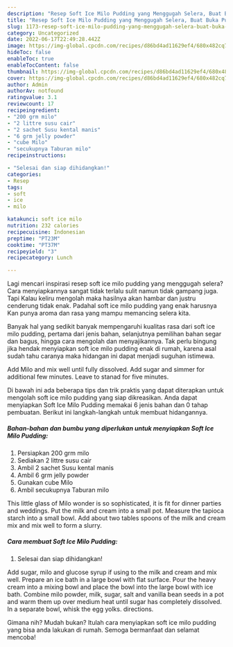 ```yaml
---
description: "Resep Soft Ice Milo Pudding yang Menggugah Selera, Buat Buka Puasa Bikin Ngiler"
title: "Resep Soft Ice Milo Pudding yang Menggugah Selera, Buat Buka Puasa Bikin Ngiler"
slug: 1173-resep-soft-ice-milo-pudding-yang-menggugah-selera-buat-buka-puasa-bikin-ngiler
category: Uncategorized
date: 2022-06-17T22:49:28.442Z
image: https://img-global.cpcdn.com/recipes/d86bd4ad11629ef4/680x482cq70/soft-ice-milo-pudding-foto-resep-utama.jpg
hideToc: false
enableToc: true
enableTocContent: false
thumbnail: https://img-global.cpcdn.com/recipes/d86bd4ad11629ef4/680x482cq70/soft-ice-milo-pudding-foto-resep-utama.jpg
cover: https://img-global.cpcdn.com/recipes/d86bd4ad11629ef4/680x482cq70/soft-ice-milo-pudding-foto-resep-utama.jpg
author: Admin
authorAv: notfound
ratingvalue: 3.1
reviewcount: 17
recipeingredient:
- "200 grm milo"
- "2 littre susu cair"
- "2 sachet Susu kental manis"
- "6 grm jelly powder"
- "cube Milo"
- "secukupnya Taburan milo"
recipeinstructions:

- "Selesai dan siap dihidangkan!"
categories:
- Resep
tags:
- soft
- ice
- milo

katakunci: soft ice milo 
nutrition: 232 calories
recipecuisine: Indonesian
preptime: "PT23M"
cooktime: "PT37M"
recipeyield: "3"
recipecategory: Lunch

---
```



Lagi mencari inspirasi resep soft ice milo pudding yang menggugah selera? Cara menyiapkannya sangat tidak terlalu sulit namun tidak gampang juga. Tapi Kalau keliru mengolah maka hasilnya akan hambar dan justru cenderung tidak enak. Padahal soft ice milo pudding yang enak harusnya Kan punya aroma dan rasa yang mampu memancing selera kita.


Banyak hal yang sedikit banyak mempengaruhi kualitas rasa dari soft ice milo pudding, pertama dari jenis bahan, selanjutnya pemilihan bahan segar dan bagus, hingga cara mengolah dan menyajikannya. Tak perlu bingung jika hendak menyiapkan soft ice milo pudding enak di rumah, karena asal sudah tahu caranya maka hidangan ini dapat menjadi suguhan istimewa.

Add Milo and mix well until fully dissolved. Add sugar and simmer for additional few minutes. Leave to stanad for five minutes.


Di bawah ini ada beberapa tips dan trik praktis yang dapat diterapkan untuk mengolah soft ice milo pudding yang siap dikreasikan. Anda dapat menyiapkan Soft Ice Milo Pudding memakai 6 jenis bahan dan 0 tahap pembuatan. Berikut ini langkah-langkah untuk membuat hidangannya.

<!--inarticleads1-->

##### Bahan-bahan dan bumbu yang diperlukan untuk menyiapkan Soft Ice Milo Pudding:

1. Persiapkan 200 grm milo
1. Sediakan 2 littre susu cair
1. Ambil 2 sachet Susu kental manis
1. Ambil 6 grm jelly powder
1. Gunakan cube Milo
1. Ambil secukupnya Taburan milo


This little glass of Milo wonder is so sophisticated, it is fit for dinner parties and weddings. Put the milk and cream into a small pot. Measure the tapioca starch into a small bowl. Add about two tables spoons of the milk and cream mix and mix well to form a slurry. 

<!--inarticleads2-->

##### Cara membuat Soft Ice Milo Pudding:


1. Selesai dan siap dihidangkan!

Add sugar, milo and glucose syrup if using to the milk and cream and mix well. Prepare an ice bath in a large bowl with flat surface. Pour the heavy cream into a mixing bowl and place the bowl into the large bowl with ice bath. Combine milo powder, milk, sugar, salt and vanilla bean seeds in a pot and warm them up over medium heat until sugar has completely dissolved. In a separate bowl, whisk the egg yolks. directions. 

Gimana nih? Mudah bukan? Itulah cara menyiapkan soft ice milo pudding yang bisa anda lakukan di rumah. Semoga bermanfaat dan selamat mencoba!

